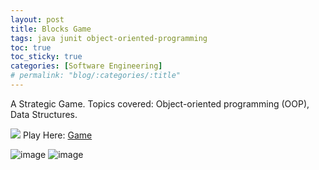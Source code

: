 ```yaml
---
layout: post
title: Blocks Game
tags: java junit object-oriented-programming
toc: true
toc_sticky: true
categories: [Software Engineering]
# permalink: "blog/:categories/:title"
---
```

A Strategic Game. Topics covered: Object-oriented programming (OOP), Data Structures.

[![](https://img.shields.io/badge/GitHub-100000?style=for-the-badge&logo=github&logoColor=white)](https://github.com/annetta-zheng/Blocks "Click for Repo!") 
Play Here: [Game](https://www.cbc.ca/kidscbc2/content/games/blocks-puzzle/index.html "Click to Play!")

![image](https://inst.eecs.berkeley.edu/~cs61b/sp22/materials/proj/proj0/img/figure1.png)
![image](https://user-images.githubusercontent.com/67286396/157542546-95e9e541-91c9-4b81-9908-22c476265729.png)  